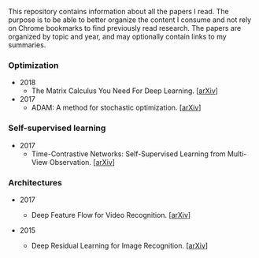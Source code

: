This repository contains information about all the papers I read. The purpose is to be able to better organize the content I consume and not rely on Chrome bookmarks to find previously read research. The papers are organized by topic and year, and may optionally contain links to my summaries.

### Optimization

* 2018
  * The Matrix Calculus You Need For Deep Learning. [[arXiv](https://arxiv.org/abs/1802.01528v2?ref=hvper.com)]
* 2017
  * ADAM: A method for stochastic optimization. [[arXiv](https://arxiv.org/pdf/1412.6980.pdf)]

### Self-supervised learning

* 2017
  * Time-Contrastive Networks: Self-Supervised Learning from Multi-View Observation. [[arXiv](https://arxiv.org/pdf/1704.06888v1.pdf)]

### Architectures

* 2017
  * Deep Feature Flow for Video Recognition. [[arXiv](https://arxiv.org/pdf/1611.07715.pdf)]

* 2015
  * Deep Residual Learning for Image Recognition. [[arXiv](https://arxiv.org/pdf/1512.03385.pdf)]
